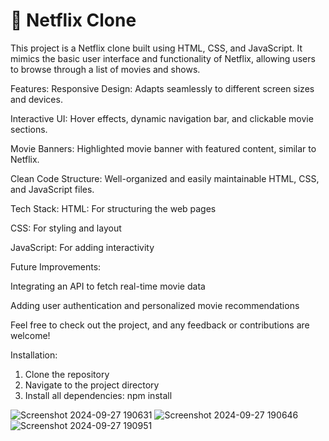 # 🎥 Netflix Clone

This project is a Netflix clone built using HTML, CSS, and JavaScript. It mimics the basic user interface and functionality of Netflix, allowing users to browse through a list of movies and shows.

Features:
Responsive Design: Adapts seamlessly to different screen sizes and devices.

Interactive UI: Hover effects, dynamic navigation bar, and clickable movie sections.

Movie Banners: Highlighted movie banner with featured content, similar to Netflix.

Clean Code Structure: Well-organized and easily maintainable HTML, CSS, and JavaScript files.


Tech Stack:
HTML: For structuring the web pages

CSS: For styling and layout

JavaScript: For adding interactivity

Future Improvements:

Integrating an API to fetch real-time movie data

Adding user authentication and personalized movie recommendations

Feel free to check out the project, and any feedback or contributions are welcome!

Installation:
1. Clone the repository
2. Navigate to the project directory
3. Install all dependencies:
   npm install

![Screenshot 2024-09-27 190631](https://github.com/user-attachments/assets/73c71e19-f075-4360-b213-a5c921d8b51e)
![Screenshot 2024-09-27 190646](https://github.com/user-attachments/assets/e554ca50-f44b-44d1-beb4-e23d4258b4af)
![Screenshot 2024-09-27 190951](https://github.com/user-attachments/assets/dfce0656-0664-4f79-844b-01716ed3a008)
